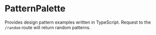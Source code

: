 # PatternPalette

Provides design pattern examples written in TypeScript.
Request to the `/random` route will return random patterns.

